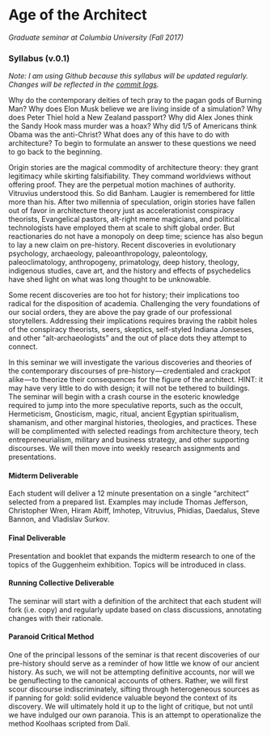 # Age of the Architect
*Graduate seminar at Columbia University (Fall 2017)*

### Syllabus (v.0.1)
*Note: I am using Github because this syllabus will be updated regularly. Changes will be reflected in the [commit logs](https://github.com/troyth/age-of-the-architect/commits/master).*

Why do the contemporary deities of tech pray to the pagan gods of Burning Man? Why does Elon Musk believe we are living inside of a simulation? Why does Peter Thiel hold a New Zealand passport? Why did Alex Jones think the Sandy Hook mass murder was a hoax? Why did 1/5 of Americans think Obama was the anti-Christ? What does any of this have to do with architecture? To begin to formulate an answer to these questions we need to go back to the beginning.

Origin stories are the magical commodity of architecture theory: they grant legitimacy while skirting falsifiability. They command worldviews without offering proof. They are the perpetual motion machines of authority. Vitruvius understood this. So did Banham. Laugier is remembered for little more than his.
After two millennia of speculation, origin stories have fallen out of favor in architecture theory just as accelerationist conspiracy theorists, Evangelical pastors, alt-right meme magicians, and political technologists have employed them at scale to shift global order. But reactionaries do not have a monopoly on deep time; science has also begun to lay a new claim on pre-history. Recent discoveries in evolutionary psychology, archaeology, paleoanthropology, paleontology, paleoclimatology, anthropogeny, primatology, deep history, theology, indigenous studies, cave art, and the history and effects of psychedelics have shed light on what was long thought to be unknowable.

Some recent discoveries are too hot for history; their implications too radical for the disposition of academia. Challenging the very foundations of our social orders, they are above the pay grade of our professional storytellers. Addressing their implications requires braving the rabbit holes of the conspiracy theorists, seers, skeptics, self-styled Indiana Jonseses, and other “alt-archaeologists” and the out of place dots they attempt to connect.

In this seminar we will investigate the various discoveries and theories of the contemporary discourses of pre-history — credentialed and crackpot alike — to theorize their consequences for the figure of the architect. HINT: it may have very little to do with design; it will not be tethered to buildings.
The seminar will begin with a crash course in the esoteric knowledge required to jump into the more speculative reports, such as the occult, Hermeticism, Gnosticism, magic, ritual, ancient Egyptian spiritualism, shamanism, and other marginal histories, theologies, and practices. These will be complimented with selected readings from architecture theory, tech entrepreneurialism, military and business strategy, and other supporting discourses. We will then move into weekly research assignments and presentations.

#### Midterm Deliverable
Each student will deliver a 12 minute presentation on a single “architect” selected from a prepared list. Examples may include Thomas Jefferson, Christopher Wren, Hiram Abiff, Imhotep, Vitruvius, Phidias, Daedalus, Steve Bannon, and Vladislav Surkov.

#### Final Deliverable
Presentation and booklet that expands the midterm research to one of the topics of the Guggenheim exhibition. Topics will be introduced in class.

#### Running Collective Deliverable
The seminar will start with a definition of the architect that each student will fork (i.e. copy) and regularly update based on class discussions, annotating changes with their rationale.

#### Paranoid Critical Method 
One of the principal lessons of the seminar is that recent discoveries of our pre-history should serve as a reminder of how little we know of our ancient history. As such, we will not be attempting definitive accounts, nor will we be genuflecting to the canonical accounts of others. Rather, we will first scour discourse indiscriminately, sifting through heterogeneous sources as if panning for gold: solid evidence valuable beyond the context of its discovery. We will ultimately hold it up to the light of critique, but not until we have indulged our own paranoia. This is an attempt to operationalize the method Koolhaas scripted from Dalí.
